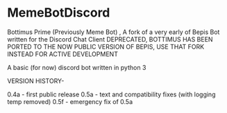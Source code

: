 # MemeBotDiscord
Bottimus Prime (Previously Meme Bot) , A fork of a very early of Bepis Bot written for the Discord Chat Client
DEPRECATED, BOTTIMUS HAS BEEN PORTED TO THE NOW PUBLIC VERSION OF BEPIS, USE THAT FORK INSTEAD FOR ACTIVE DEVELOPMENT

A basic (for now) discord bot written in python 3

VERSION HISTORY-

0.4a - first public release
0.5a - text and compatibility fixes (with logging temp removed)
0.5f - emergency fix of 0.5a
